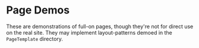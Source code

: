 # Page Demos

These are demonstrations of full-on pages, though they're not for direct use on the real site. They may implement layout-patterns demoed in the `PageTemplate` directory.
